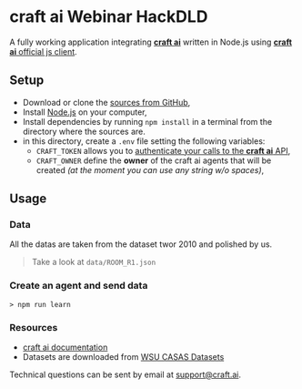 # **craft ai** Webinar HackDLD #

A fully working application integrating [**craft ai**](http://craft.ai) written
in Node.js using [**craft ai** official js client](https://www.npmjs.com/package/craft-ai).

## Setup ##

- Download or clone the [sources from GitHub](https://github.com/craft-ai/webinar),
- Install [Node.js](https://nodejs.org/en/download/) on your computer,
- Install dependencies by running `npm install` in a terminal from the directory where the sources are.
- in this directory, create a `.env` file setting the following variables:
    - `CRAFT_TOKEN` allows you to [authenticate your calls to the **craft ai** API](https://beta.craft.ai/doc#header-authentication),
    - `CRAFT_OWNER` define the **owner** of the craft ai agents that will be created _(at the moment you can use any string w/o spaces)_,

## Usage ##

### Data ###

All the datas are taken from the dataset twor 2010 and polished by us.

> Take a look at `data/ROOM_R1.json`

### Create an agent and send data ###

```console
> npm run learn
```

### Resources ###

- [craft ai documentation](https://beta.craft.ai/doc)
- Datasets are downloaded from [WSU CASAS Datasets](http://ailab.wsu.edu/casas/datasets/)

Technical questions can be sent by email at [support@craft.ai]('mailto:support@craft.ai').
